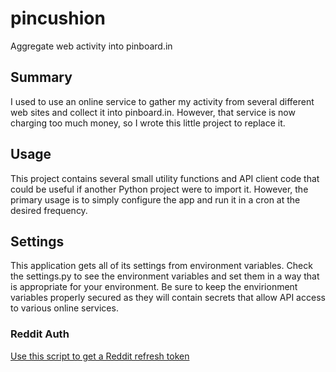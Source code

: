 # pincushion
Aggregate web activity into pinboard.in

## Summary

I used to use an online service to gather my activity from several different web sites and collect it into pinboard.in. However, that service is now charging too much money, so I wrote this little project to replace it.

## Usage

This project contains several small utility functions and API client code that could be useful if another Python project were to import it. However, the primary usage is to simply configure the app and run it in a cron at the desired frequency.

## Settings

This application gets all of its settings from environment variables. Check the settings.py to see the environment variables and set them in a way that is appropriate for your environment. Be sure to keep the envirionment variables properly secured as they will contain secrets that allow API access to various online services.

### Reddit Auth

[Use this script to get a Reddit refresh token](https://praw.readthedocs.io/en/latest/tutorials/refresh_token.html#refresh-token)

